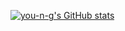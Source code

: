 [![you-n-g's GitHub stats](https://github-readme-stats.vercel.app/api?username=you-n-g&include_all_commits=true&show_icons=true&count_private=true)](https://github.com/anuraghazra/github-readme-stats)

<!--
**you-n-g/you-n-g** is a ✨ _special_ ✨ repository because its `README.md` (this file) appears on your GitHub profile.

Here are some ideas to get you started:

- 🔭 I’m currently working on ...
- 🌱 I’m currently learning ...
- 👯 I’m looking to collaborate on ...
- 🤔 I’m looking for help with ...
- 💬 Ask me about ...
- 📫 How to reach me: ...
- 😄 Pronouns: ...
- ⚡ Fun fact: ...
-->
